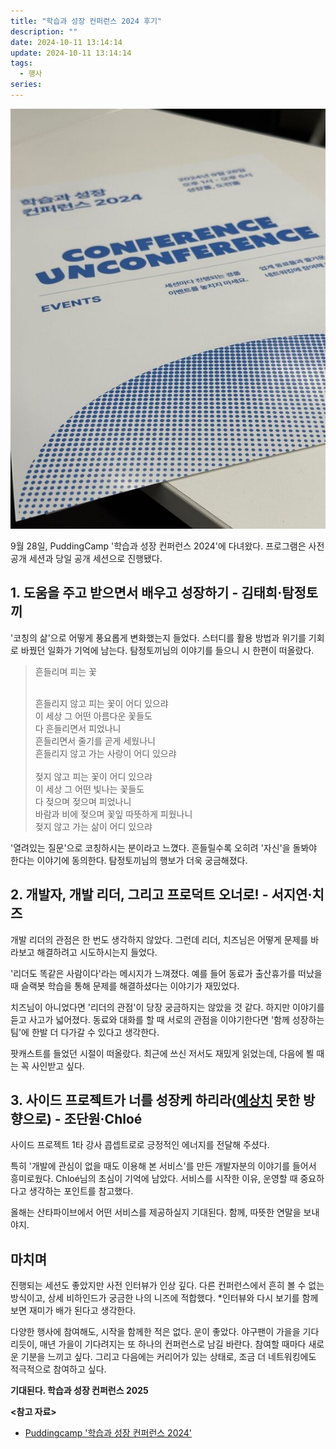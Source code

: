 ```yaml
---
title: "학습과 성장 컨퍼런스 2024 후기"
description: ""
date: 2024-10-11 13:14:14
update: 2024-10-11 13:14:14
tags:
  - 행사
series: 
---
```


![학습과 성장 컨퍼런스 2024 <출처: 한날>](conference-puddingcamp.jpeg)

9월 28일, PuddingCamp '학습과 성장 컨퍼런스 2024'에 다녀왔다.
프로그램은 사전 공개 세션과 당일 공개 세션으로 진행됐다.

## 1. 도움을 주고 받으면서 배우고 성장하기 - 김태희·탐정토끼

'코칭의 삶'으로 어떻게 풍요롭게 변화했는지 들었다. 스터디를 활용 방법과 위기를 기회로 바꿨던 일화가 기억에 남는다.
탐정토끼님의 이야기를 들으니 시 한편이 떠올랐다.

> 흔들리며 피는 꽃
>
> <br>흔들리지 않고 피는 꽃이 어디 있으랴<br>
> 이 세상 그 어떤 아름다운 꽃들도<br>
> 다 흔들리면서 피었나니<br>
> 흔들리면서 줄기를 곧게 세웠나니<br>
> 흔들리지 않고 가는 사랑이 어디 있으랴<br>
> <br>
> 젖지 않고 피는 꽃이 어디 있으랴<br>
> 이 세상 그 어떤 빛나는 꽃들도<br>
> 다 젖으며 젖으며 피었나니<br>
> 바람과 비에 젖으며 꽃잎 따뜻하게 피웠나니<br>
> 젖지 않고 가는 삶이 어디 있으랴

'열려있는 질문'으로 코칭하시는 분이라고 느꼈다. 흔들릴수록 오히려 '자신'을 돌봐야 한다는 이야기에 동의한다.
탐정토끼님의 행보가 더욱 궁금해졌다.

## 2. 개발자, 개발 리더, 그리고 프로덕트 오너로! - 서지연·치즈

개발 리더의 관점은 한 번도 생각하지 않았다. 그런데 리더, 치즈님은 어떻게 문제를 바라보고 해결하려고 시도하시는지 들었다.

'리더도 똑같은 사람이다'라는 메시지가 느껴졌다. 예를 들어 동료가 출산휴가를 떠났을 때 슬랙봇 학습을 통해 문제를 해결하셨다는 이야기가 재밌었다.

치즈님이 아니었다면 '리더의 관점'이 당장 궁금하지는 않았을 것 같다. 하지만 이야기를 듣고 사고가 넓어졌다.
동료와 대화를 할 때 서로의 관점을 이야기한다면 '함께 성장하는 팀'에 한발 더 다가갈 수 있다고 생각한다.

팟캐스트를 들었던 시절이 떠올랐다. 최근에 쓰신 저서도 재밌게 읽었는데, 다음에 뵐 때는 꼭 사인받고 싶다.

## 3. 사이드 프로젝트가 너를 성장케 하리라(<u>예상치</u> 못한 방향으로) - 조단원·Chloé

사이드 프로젝트 1타 강사 콥셉트로로 긍정적인 에너지를 전달해 주셨다.

특히 '개발에 관심이 없을 때도 이용해 본 서비스'를 만든 개발자분의 이야기를 들어서 흥미로웠다. Chloé님의 초심이 기억에 남았다.
서비스를 시작한 이유, 운영할 때 중요하다고 생각하는 포인트를 참고했다.

올해는 산타파이브에서 어떤 서비스를 제공하실지 기대된다. 함께, 따뜻한 연말을 보내야지.

## 마치며

진행되는 세션도 좋았지만 사전 인터뷰가 인상 깊다. 다른 컨퍼런스에서 흔히 볼 수 없는 방식이고, 상세 비하인드가 궁금한 나의 니즈에 적합했다.
*인터뷰와 다시 보기를 함께 보면 재미가 배가 된다고 생각한다.

다양한 행사에 참여해도, 시작을 함께한 적은 없다. 운이 좋았다. 야구팬이 가을을 기다리듯이,
매년 가을이 기다려지는 또 하나의 컨퍼런스로 남길 바란다. 참여할 때마다 새로운 기분을 느끼고 싶다.
그리고 다음에는 커리어가 있는 상태로, 조금 더 네트워킹에도 적극적으로 참여하고 싶다.

**기대된다. 학습과 성장 컨퍼런스 2025**

**<참고 자료>**

- [Puddingcamp '학습과 성장 컨퍼런스 2024'](https://conference.puddingcamp.com/)
